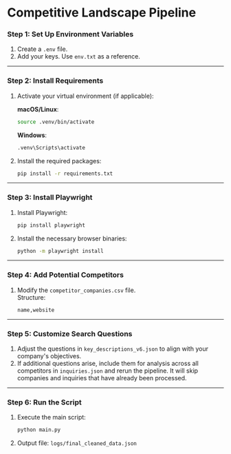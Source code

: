 # Competitive Landscape Pipeline

### Step 1: Set Up Environment Variables
1. Create a `.env` file.
2. Add your keys. Use `env.txt` as a reference.

---

### Step 2: Install Requirements
1. Activate your virtual environment (if applicable):

   **macOS/Linux**:
   ```bash
   source .venv/bin/activate
   ```

   **Windows**:
   ```cmd
   .venv\Scripts\activate
   ```

2. Install the required packages:
   ```bash
   pip install -r requirements.txt
   ```

---

### Step 3: Install Playwright
1. Install Playwright:
   ```bash
   pip install playwright
   ```

2. Install the necessary browser binaries:
   ```bash
   python -m playwright install
   ```

---

### Step 4: Add Potential Competitors
1. Modify the `competitor_companies.csv` file.  
   Structure:
   ```csv
   name,website
   ```

---

### Step 5: Customize Search Questions
1. Adjust the questions in `key_descriptions_v6.json` to align with your company's objectives.
2. If additional questions arise, include them for analysis across all competitors in `inquiries.json` and rerun the pipeline. It will skip companies and inquiries that have already been processed.

---

### Step 6: Run the Script
1. Execute the main script:
   ```bash
   python main.py
   ```

2. Output file: `logs/final_cleaned_data.json`

